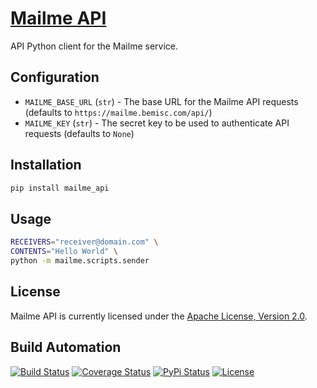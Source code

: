 # [Mailme API](http://mailme-api.hive.pt)

API Python client for the Mailme service.

## Configuration

* `MAILME_BASE_URL` (`str`) - The base URL for the Mailme API requests (defaults to `https://mailme.bemisc.com/api/`)
* `MAILME_KEY` (`str`) - The secret key to be used to authenticate API requests (defaults to `None`)

## Installation

```bash
pip install mailme_api
```

## Usage

```bash
RECEIVERS="receiver@domain.com" \
CONTENTS="Hello World" \
python -m mailme.scripts.sender
```

## License

Mailme API is currently licensed under the [Apache License, Version 2.0](http://www.apache.org/licenses/).

## Build Automation

[![Build Status](https://travis-ci.org/hivesolutions/mailme_api.svg?branch=master)](https://travis-ci.org/hivesolutions/mailme_api)
[![Coverage Status](https://coveralls.io/repos/hivesolutions/mailme_api/badge.svg?branch=master)](https://coveralls.io/r/hivesolutions/mailme_api?branch=master)
[![PyPi Status](https://img.shields.io/pypi/v/mailme_api.svg)](https://pypi.python.org/pypi/mailme_api)
[![License](https://img.shields.io/badge/license-Apache%202.0-blue.svg)](https://www.apache.org/licenses/)

